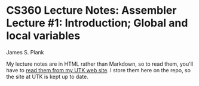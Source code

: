 # CS360 Lecture Notes: Assembler Lecture #1: Introduction; Global and local variables

James S. Plank

My lecture notes are in HTML rather than Markdown, so to read them,
you'll have to [read them from my UTK web site](http://web.eecs.utk.edu/~plank/plank/classes/cs360/360/notes/Assembler1/lecture.html).  I store them here on the repo, so the site at UTK is 
kept up to date.


